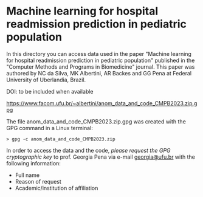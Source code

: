 # Machine learning for hospital readmission prediction in pediatric population 

In this directory you can access data used in the paper "Machine learning for hospital readmission prediction in pediatric population" 
published in the "Computer Methods and Programs in Biomedicine" journal.
This paper was authored by NC da Silva, MK Albertini, AR Backes and GG Pena at Federal University of Uberlandia, Brazil.

DOI: to be included when available

https://www.facom.ufu.br/~albertini/anom_data_and_code_CMPB2023.zip.gpg

The file anom_data_and_code_CMPB2023.zip.gpg was created with the GPG command in a Linux terminal:

```
> gpg -c anom_data_and_code_CMPB2023.zip
```

In order to access the data and the code, *please request the GPG cryptographic key* to prof. Georgia Pena via e-mail georgia@ufu.br with the
following information:

* Full name
* Reason of request
* Academic/institution of affiliation
